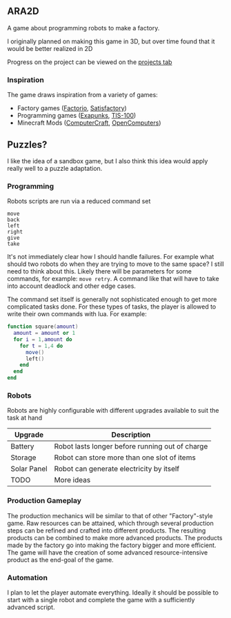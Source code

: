 ## ARA2D
A game about programming robots to make a factory.

I originally planned on making this game in 3D, but over time found that it would be better realized in 2D

Progress on the project can be viewed on the [projects tab](https://github.com/SpencasaurusRex/ARA2D/projects)

### Inspiration
The game draws inspiration from a variety of games:
+ Factory games ([Factorio](https://www.factorio.com/), [Satisfactory](https://www.satisfactorygame.com/))
+ Programming games ([Exapunks](http://www.zachtronics.com/exapunks/), [TIS-100](http://www.zachtronics.com/tis-100/))
+ Minecraft Mods ([ComputerCraft](http://www.computercraft.info/), [OpenComputers](https://github.com/MightyPirates/OpenComputers))

## Puzzles?
I like the idea of a sandbox game, but I also think this idea would apply really well to a puzzle adaptation.

### Programming
Robots scripts are run via a reduced command set
```
move
back
left
right
give
take
```
It's not immediately clear how I should handle failures. For example what should two robots do when they are trying to move to the same space? I still need to think about this. Likely there will be parameters for some commands, for example: `move retry`. A command like that will have to take into account deadlock and other edge cases.

The command set itself is generally not sophisticated enough to get more complicated tasks done. For these types of tasks, the player is allowed to write their own commands with lua.
For example:
```lua
function square(amount)
  amount = amount or 1
  for i = 1,amount do
    for t = 1,4 do
      move()
      left()
    end
  end
end
```

### Robots
Robots are highly configurable with different upgrades available to suit the task at hand

| Upgrade     | Description                                    |
|-------------|------------------------------------------------|
| Battery     | Robot lasts longer before running out of charge|
| Storage     | Robot can store more than one slot of items    |
| Solar Panel | Robot can generate electricity by itself       |
| TODO        | More ideas                                     |

### Production Gameplay
The production mechanics will be similar to that of other "Factory"-style game. Raw resources can be attained, which through several production steps can be refined and crafted into different products. The resulting products can be combined to make more advanced products. The products made by the factory go into making the factory bigger and more efficient. The game will have the creation of some advanced resource-intensive product as the end-goal of the game.

### Automation
I plan to let the player automate everything. Ideally it should be possible to start with a single robot and complete the game with a sufficiently advanced script.
